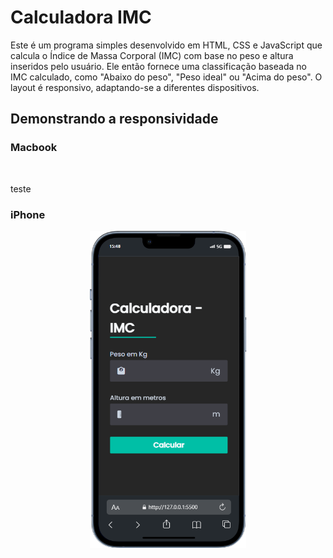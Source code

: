 # Calculadora IMC

Este é um programa simples desenvolvido em HTML, CSS e JavaScript que calcula o Índice de Massa Corporal (IMC) com 
base no peso e altura inseridos pelo usuário. Ele então fornece uma classificação baseada no IMC calculado, 
como "Abaixo do peso", "Peso ideal" ou "Acima do peso". 
O layout é responsivo, adaptando-se a diferentes dispositivos.

## Demonstrando a responsividade
### Macbook
<p align="center">
  <img width="700" scr = "CalculadoraIMC/assets/to_readme/Macbook-Air-127.0.0.1.png">
</p>
teste

### iPhone
<p align = "center">
  <img width="250" src = "CalculadoraIMC/assets/to_readme/iPhone-13-PRO-127.0.0.1.png">
</p>



